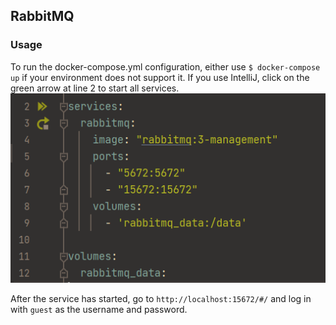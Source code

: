 ## RabbitMQ
### Usage
To run the docker-compose.yml configuration, either use `$ docker-compose up` if your environment does not support it.
If you use IntelliJ, click on the green arrow at line 2 to start all services.  
![img.png](img.png)

After the service has started, go to `http://localhost:15672/#/` and log in with `guest` as the username and password.

